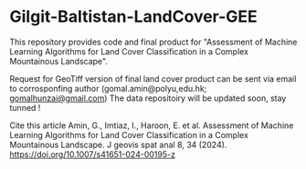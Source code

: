 # Gilgit-Baltistan-LandCover-GEE
This repository provides code and final product for "Assessment of Machine Learning Algorithms for Land Cover Classification in a Complex Mountainous Landscape".

Request for GeoTiff version of final land cover product can be sent via email to corrosponfing author (gomal.amin@polyu,edu.hk; gomalhunzai@gmail.com)
The data repositoiry will be updated soon, stay tunned ! 

Cite this article
Amin, G., Imtiaz, I., Haroon, E. et al. Assessment of Machine Learning Algorithms for Land Cover Classification in a Complex Mountainous Landscape. J geovis spat anal 8, 34 (2024). https://doi.org/10.1007/s41651-024-00195-z
